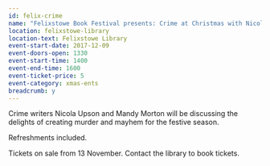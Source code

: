 ```yaml
---
id: felix-crime
name: "Felixstowe Book Festival presents: Crime at Christmas with Nicola Upson and Mandy Morton"
location: felixstowe-library
location-text: Felixstowe Library
event-start-date: 2017-12-09
event-doors-open: 1330
event-start-time: 1400
event-end-time: 1600
event-ticket-price: 5
event-category: xmas-ents
breadcrumb: y
---
```


Crime writers Nicola Upson and Mandy Morton will be discussing the delights of creating murder and mayhem for the festive season.

Refreshments included.

Tickets on sale from 13 November. Contact the library to book tickets.
